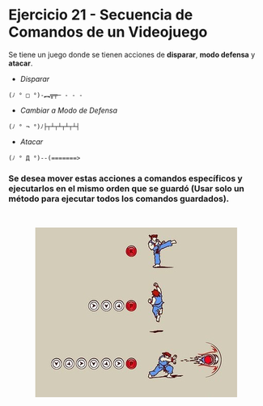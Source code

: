 # Ejercicio 21 - Secuencia de Comandos de un Videojuego

Se tiene un juego donde se tienen acciones
de **disparar**, **modo defensa** y **atacar**.

- *Disparar*
```
(ﾉ ° □ °)-︻╦╤─ - - -
```

- *Cambiar a Modo de Defensa*
```
(ﾉ ° ¬ °)ﾉ├┬┴┬┴┬┴┬┴┤
```

- *Atacar*
```
(ﾉ ° Д °)--(=======>
```

### Se desea mover estas acciones a comandos específicos y ejecutarlos en el mismo orden que se guardó (Usar solo un método para ejecutar todos los comandos guardados).

 </br>
 <p align="center">
    <img src="https://github.com/AleS900/prueba/blob/master/assets/e01_combo.jpg" />
 </p>

